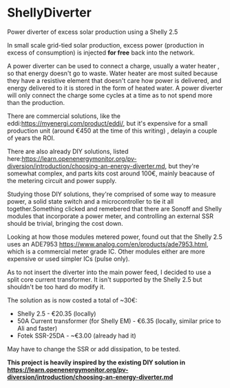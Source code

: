 # ShellyDiverter
Power diverter of excess solar production using a Shelly 2.5

In small scale grid-tied solar production, excess power (production in excess of consumption) is injected **for free** back into the network. 

A power diverter can be used to connect a charge, usually a water heater , so that energy doesn't go to waste. Water heater are most suited because they have a resistive element that doesn't care how power is delivered, and energy delivered to it is stored in the form of heated water. A power diverter will only connect the charge some cycles at a time as to not spend more than the production.

There are commercial solutions, like the eddi:https://myenergi.com/product/eddi/, but it's expensive for a small production unit (around €450 at the time of this writing) , delayin a couple of years the ROI.

There are also already DIY solutions, listed here:https://learn.openenergymonitor.org/pv-diversion/introduction/choosing-an-energy-diverter.md, but they're somewhat complex, and parts kits cost around 100€, mainly beacause of the metering circuit and power supply.

Studying those DIY solutions, they're comprised of some way to measure power,  a solid state switch and a microcontroller to tie it all together.Something clicked and remebered that there are Sonoff and Shelly modules that incorporate a power meter, and controlling an external SSR should be trivial, bringing the cost down.

Looking at how those modules metered power, found out that the Shelly 2.5 uses an ADE7953 https://www.analog.com/en/products/ade7953.html, which is a commercial meter grade IC. Other modules either are more expensive or used simpler ICs (pulse only).

As to not insert the diverter into the main power feed, I decided to use a split core current transformer. It isn't supported by the Shelly 2.5 but shouldn't be too hard do modify it.

The solution as is now costed a total of ~30€:
* Shelly 2.5 - €20.35 (locally)
* 50A Current transformer (for Shelly EM) - €6.35 (locally, similar price to Ali and faster)
* Fotek SSR-25DA - ~€3.00 (already had it)

May have to change the SSR or add dissipation, to be tested.

**This project is heavily inspired by the existing DIY solution in https://learn.openenergymonitor.org/pv-diversion/introduction/choosing-an-energy-diverter.md**


